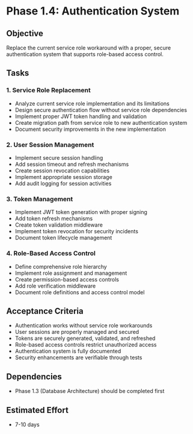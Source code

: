 # Phase 1.4: Authentication System

## Objective
Replace the current service role workaround with a proper, secure authentication system that supports role-based access control.

## Tasks

### 1. Service Role Replacement
- Analyze current service role implementation and its limitations
- Design secure authentication flow without service role dependencies
- Implement proper JWT token handling and validation
- Create migration path from service role to new authentication system
- Document security improvements in the new implementation

### 2. User Session Management
- Implement secure session handling
- Add session timeout and refresh mechanisms
- Create session revocation capabilities
- Implement appropriate session storage
- Add audit logging for session activities

### 3. Token Management
- Implement JWT token generation with proper signing
- Add token refresh mechanisms
- Create token validation middleware
- Implement token revocation for security incidents
- Document token lifecycle management

### 4. Role-Based Access Control
- Define comprehensive role hierarchy
- Implement role assignment and management
- Create permission-based access controls
- Add role verification middleware
- Document role definitions and access control model

## Acceptance Criteria
- Authentication works without service role workarounds
- User sessions are properly managed and secured
- Tokens are securely generated, validated, and refreshed
- Role-based access controls restrict unauthorized access
- Authentication system is fully documented
- Security enhancements are verifiable through tests

## Dependencies
- Phase 1.3 (Database Architecture) should be completed first

## Estimated Effort
- 7-10 days